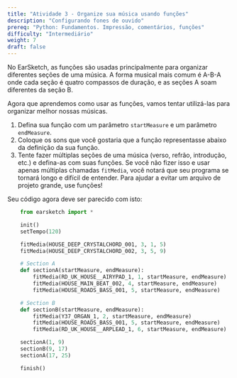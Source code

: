 ```yaml
---
title: "Atividade 3 - Organize sua música usando funções"
description: "Configurando fones de ouvido"
prereq: "Python: Fundamentos. Impressão, comentários, funções"
difficulty: "Intermediário"
weight: 7
draft: false
---
```


No EarSketch, as funções são usadas principalmente para organizar diferentes seções de uma música. A forma musical mais comum é A-B-A onde cada seção é
quatro compassos de duração, e as seções A soam diferentes da seção B.

Agora que aprendemos como usar as funções, vamos tentar utilizá-las para organizar melhor nossas músicas.

1. Defina sua função com um parâmetro `startMeasure` e um parâmetro `endMeasure`.
2. Coloque os sons que você gostaria que a função representasse abaixo da definição da sua função.
3. Tente fazer múltiplas seções de uma música (verso, refrão, introdução, etc.) e defina-as com suas funções. Se você não fizer isso e usar apenas múltiplas chamadas `fitMedia`, você notará que seu programa se tornará longo e difícil de entender. Para ajudar a evitar um arquivo de projeto grande, use funções!

Seu código agora deve ser parecido com isto:

```python
    from earsketch import *

    init()
    setTempo(120)

    fitMedia(HOUSE_DEEP_CRYSTALCHORD_001, 3, 1, 5)
    fitMedia(HOUSE_DEEP_CRYSTALCHORD_002, 3, 5, 9)

    # Section A
    def sectionA(startMeasure, endMeasure):
        fitMedia(RD_UK_HOUSE__AIRYPAD_1, 1, startMeasure, endMeasure)
        fitMedia(HOUSE_MAIN_BEAT_002, 4, startMeasure, endMeasure)
        fitMedia(HOUSE_ROADS_BASS_001, 5, startMeasure, endMeasure)  

    # Section B
    def sectionB(startMeasure, endMeasure):
        fitMedia(Y37_ORGAN_1, 2, startMeasure, endMeasure)
        fitMedia(HOUSE_ROADS_BASS_001, 5, startMeasure, endMeasure)
        fitMedia(RD_UK_HOUSE__ARPLEAD_1, 6, startMeasure, endMeasure)

    sectionA(1, 9)
    sectionB(9, 17)
    sectionA(17, 25)

    finish()
```